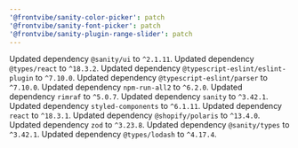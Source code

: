 ```yaml
---
'@frontvibe/sanity-color-picker': patch
'@frontvibe/sanity-font-picker': patch
'@frontvibe/sanity-plugin-range-slider': patch
---
```


Updated dependency `@sanity/ui` to `^2.1.11`.
Updated dependency `@types/react` to `^18.3.2`.
Updated dependency `@typescript-eslint/eslint-plugin` to `^7.10.0`.
Updated dependency `@typescript-eslint/parser` to `^7.10.0`.
Updated dependency `npm-run-all2` to `^6.2.0`.
Updated dependency `rimraf` to `^5.0.7`.
Updated dependency `sanity` to `^3.42.1`.
Updated dependency `styled-components` to `^6.1.11`.
Updated dependency `react` to `^18.3.1`.
Updated dependency `@shopify/polaris` to `^13.4.0`.
Updated dependency `zod` to `^3.23.8`.
Updated dependency `@sanity/types` to `^3.42.1`.
Updated dependency `@types/lodash` to `^4.17.4`.
